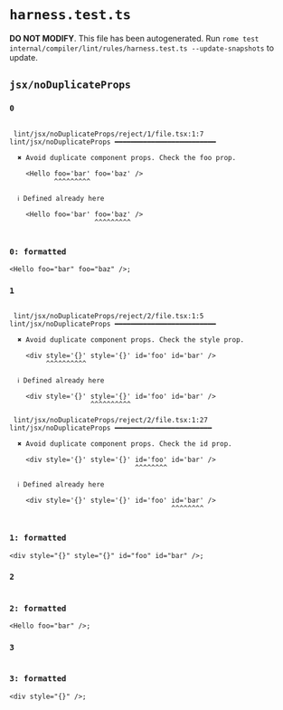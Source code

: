 # `harness.test.ts`

**DO NOT MODIFY**. This file has been autogenerated. Run `rome test internal/compiler/lint/rules/harness.test.ts --update-snapshots` to update.

## `jsx/noDuplicateProps`

### `0`

```

 lint/jsx/noDuplicateProps/reject/1/file.tsx:1:7 lint/jsx/noDuplicateProps ━━━━━━━━━━━━━━━━━━━━━━━━━

  ✖ Avoid duplicate component props. Check the foo prop.

    <Hello foo='bar' foo='baz' />
           ^^^^^^^^^

  ℹ Defined already here

    <Hello foo='bar' foo='baz' />
                     ^^^^^^^^^


```

### `0: formatted`

```tsx
<Hello foo="bar" foo="baz" />;

```

### `1`

```

 lint/jsx/noDuplicateProps/reject/2/file.tsx:1:5 lint/jsx/noDuplicateProps ━━━━━━━━━━━━━━━━━━━━━━━━━

  ✖ Avoid duplicate component props. Check the style prop.

    <div style='{}' style='{}' id='foo' id='bar' />
         ^^^^^^^^^^

  ℹ Defined already here

    <div style='{}' style='{}' id='foo' id='bar' />
                    ^^^^^^^^^^

 lint/jsx/noDuplicateProps/reject/2/file.tsx:1:27 lint/jsx/noDuplicateProps ━━━━━━━━━━━━━━━━━━━━━━━━

  ✖ Avoid duplicate component props. Check the id prop.

    <div style='{}' style='{}' id='foo' id='bar' />
                               ^^^^^^^^

  ℹ Defined already here

    <div style='{}' style='{}' id='foo' id='bar' />
                                        ^^^^^^^^


```

### `1: formatted`

```tsx
<div style="{}" style="{}" id="foo" id="bar" />;

```

### `2`

```

```

### `2: formatted`

```tsx
<Hello foo="bar" />;

```

### `3`

```

```

### `3: formatted`

```tsx
<div style="{}" />;

```

